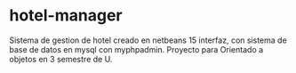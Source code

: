 # hotel-manager

Sistema de gestion de hotel creado en netbeans 15 interfaz, con sistema de base de datos en mysql con myphpadmin.
Proyecto para Orientado a objetos en 3 semestre de U.
